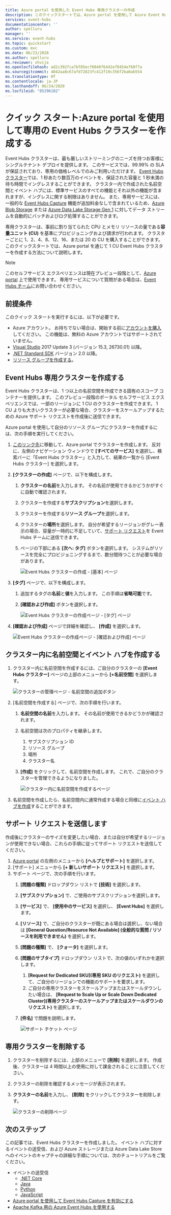 ```yaml
---
title: Azure portal を使用した Event Hubs 専用クラスターの作成
description: このクイックスタートでは、Azure portal を使用して Azure Event Hubs クラスターを作成する方法について説明します。
services: event-hubs
documentationcenter: ''
author: spelluru
manager: ''
ms.service: event-hubs
ms.topic: quickstart
ms.custom: mvc
ms.date: 06/23/2020
ms.author: spelluru
ms.reviewer: shvija
ms.openlocfilehash: ad2c392fca7bf85ecf0840f6442ef8454e768f7a
ms.sourcegitcommit: 4042aa8c67afd72823fc412f19c356f2ba0ab554
ms.translationtype: HT
ms.contentlocale: ja-JP
ms.lasthandoff: 06/24/2020
ms.locfileid: "85296102"
---
```

# <a name="quickstart-create-a-dedicated-event-hubs-cluster-using-azure-portal"></a>クイック スタート:Azure portal を使用して専用の Event Hubs クラスターを作成する 
Event Hubs クラスターは、最も厳しいストリーミングのニーズを持つお客様にシングルテナント デプロイを提供します。 このサービスでは、99.99% の SLA が保証されており、専用の価格レベルでのみご利用いただけます。 [Event Hubs クラスター](event-hubs-dedicated-overview.md)では、1 秒あたり数百万のイベントを、保証された容量と 1 秒未満の待ち時間でイングレスすることができます。 クラスター内で作成された名前空間とイベント ハブには、標準サービスのすべての機能とそれ以外の機能が含まれますが、イングレスに関する制限はありません。 また、専用サービスには、一般的な [Event Hubs Capture](event-hubs-capture-overview.md) 機能が追加料金なしで含まれているため、[Azure Blob Storage](../storage/blobs/storage-blobs-introduction.md) または [Azure Data Lake Storage Gen 1](../data-lake-store/data-lake-store-overview.md) に対してデータ ストリームを自動的にバッチおよびログ処理することができます。

専用クラスターは、事前に割り当てられた CPU とメモリ リソースの量である**容量ユニット (CU)** を基準にプロビジョニングおよび請求が行われます。 クラスターごとに 1、2、4、8、12、16、または 20 の CU を購入することができます。 このクイックスタートでは、Azure portal を通じて 1 CU Event Hubs クラスターを作成する方法について説明します。

> [!NOTE]
> このセルフサービス エクスペリエンスは現在プレビュー段階として、[Azure portal](https://aka.ms/eventhubsclusterquickstart) 上で使用できます。 専用サービスについて質問がある場合は、[Event Hubs チーム](mailto:askeventhubs@microsoft.com)にお問い合わせください。


## <a name="prerequisites"></a>前提条件
このクイック スタートを実行するには、以下が必要です。

- Azure アカウント。 お持ちでない場合は、開始する前に[アカウントを購入](https://azure.microsoft.com/pricing/purchase-options/pay-as-you-go/)してください。 この機能は、無料の Azure アカウントではサポートされていません。 
- [Visual Studio](https://visualstudio.microsoft.com/vs/) 2017 Update 3 (バージョン 15.3, 26730.01) 以降。
- [.NET Standard SDK](https://dotnet.microsoft.com/download) バージョン 2.0 以降。
- [リソース グループを作成する](../event-hubs/event-hubs-create.md#create-a-resource-group)。

## <a name="create-an-event-hubs-dedicated-cluster"></a>Event Hubs 専用クラスターを作成する
Event Hubs クラスターは、1 つ以上の名前空間を作成できる固有のスコープ コンテナーを提供します。 このプレビュー段階のポータル セルフサービス エクスペリエンスでは、一部のリージョンに 1 CU のクラスターを作成できます。 1 CU よりも大きいクラスターが必要な場合、クラスターをスケールアップするための Azure サポート リクエストを作成後に送信できます。

Azure portal を使用して自分のリソース グループにクラスターを作成するには、次の手順を実行してください。

1. [このリンク先](https://aka.ms/eventhubsclusterquickstart)に移動して、Azure portal でクラスターを作成します。 反対に、左側のナビゲーション ウィンドウで **[すべてのサービス]** を選択し、検索バーに「Event Hubs クラスター」と入力して、結果の一覧から [Event Hubs クラスター] を選択します。
2. **[クラスターの作成]** ページで、以下を構成します。
    1. **クラスターの名前**を入力します。 その名前が使用できるかどうかがすぐに自動で確認されます。
    2. クラスターを作成する**サブスクリプション**を選択します。
    3. クラスターを作成する**リソース グループ**を選択します。
    4. クラスターの**場所**を選択します。 自分が希望するリージョンがグレー表示の場合、容量が一時的に不足していて、[サポート リクエスト](#submit-a-support-request)を Event Hubs チームに送信できます。
    5. ページの下部にある **[次へ: タグ]** ボタンを選択します。 システムがリソースを完全にプロビジョニングするまで、数分間待つことが必要な場合があります。

        ![Event Hubs クラスターの作成 - [基本] ページ](./media/event-hubs-dedicated-cluster-create-portal/create-event-hubs-clusters-basics-page.png)
3. **[タグ]** ページで、以下を構成します。
    1. 追加するタグの**名前**と**値**を入力します。 この手順は**省略可能**です。  
    2. **[確認および作成]** ボタンを選択します。

        ![Event Hubs クラスターの作成ページ - [タグ] ページ](./media/event-hubs-dedicated-cluster-create-portal/create-event-hubs-clusters-tags-page.png)
4. **[確認および作成]** ページで詳細を確認し、 **[作成]** を選択します。 

    ![Event Hubs クラスターの作成ページ - [確認および作成] ページ](./media/event-hubs-dedicated-cluster-create-portal/create-event-hubs-clusters-review-create-page.png)

## <a name="create-a-namespace-and-event-hub-within-a-cluster"></a>クラスター内に名前空間とイベント ハブを作成する

1. クラスター内に名前空間を作成するには、ご自分のクラスターの **[Event Hubs クラスター]** ページの上部のメニューから **[+名前空間]** を選択します。

    ![クラスターの管理ページ - 名前空間の追加ボタン](./media/event-hubs-dedicated-cluster-create-portal/cluster-management-page-add-namespace-button.png)
2. [名前空間を作成する] ページで、次の手順を行います。
    1. **名前空間の名前**を入力します。  その名前が使用できるかどうかが確認されます。
    2. 名前空間は次のプロパティを継承します。
        1. サブスクリプション ID
        2. リソース グループ
        3. 場所
        4. クラスター名
    3. **[作成]** をクリックして、名前空間を作成します。 これで、ご自分のクラスターを管理できるようになりました。  

        ![クラスター内に名前空間を作成するページ](./media/event-hubs-dedicated-cluster-create-portal/create-namespace-cluster-page.png)
3. 名前空間を作成したら、名前空間内に通常作成する場合と同様に[イベント ハブを作成](event-hubs-create.md#create-an-event-hub)することができます。 


## <a name="submit-a-support-request"></a>サポート リクエストを送信します

作成後にクラスターのサイズを変更したい場合、または自分が希望するリージョンが使用できない場合、これらの手順に従ってサポート リクエストを送信してください。

1. [Azure portal](https://portal.azure.com) の左側のメニューから **[ヘルプとサポート]** を選択します。
2. [サポート] メニューから **[+ 新しいサポート リクエスト]** を選択します。
3. サポート ページで、次の手順を行います。
    1. **[問題の種類]** ドロップダウン リストで **[技術]** を選択します。
    2. **[サブスクリプション]** で、ご使用のサブスクリプションを選択します。
    3. **[サービス]** で、 **[使用中のサービス]** を選択し、 **[Event Hubs]** を選択します。
    4. **[リソース]** で、ご自分のクラスターが既にある場合は選択し、ない場合は **[General Question/Resource Not Available] (全般的な質問 / リソースを利用できません)** を選択します。
    5. **[問題の種類]** で、 **[クォータ]** を選択します。
    6. **[問題のサブタイプ]** ドロップダウン リストで、次の値のいずれかを選択します。
        1. **[Request for Dedicated SKU]\(専用 SKU のリクエスト\)** を選択して、ご自分のリージョンでの機能のサポートを要求します。
        2. ご自分の専用クラスターをスケールアップまたはスケールダウンしたい場合は、 **[Request to Scale Up or Scale Down Dedicated Cluster]\(専用クラスターのスケールアップまたはスケールダウンのリクエスト\)** を選択します。 
    7. **[件名]** で問題を説明します。

        ![サポート チケット ページ](./media/event-hubs-dedicated-cluster-create-portal/support-ticket.png)

 ## <a name="delete-a-dedicated-cluster"></a>専用クラスターを削除する
 
1. クラスターを削除するには、上部のメニューで **[削除]** を選択します。 作成後、クラスターは 4 時間以上の使用に対して課金されることに注意してください。 
2. クラスターの削除を確認するメッセージが表示されます。
3. **クラスターの名前**を入力し、 **[削除]** をクリックしてクラスターを削除します。

    ![クラスターの削除ページ](./media/event-hubs-dedicated-cluster-create-portal/delete-cluster-page.png)


## <a name="next-steps"></a>次のステップ
この記事では、Event Hubs クラスターを作成しました。 イベント ハブに対するイベントの送受信、および Azure ストレージまたは Azure Data Lake Store へのイベントのキャプチャの詳細な手順については、次のチュートリアルをご覧ください。

- イベントの送受信 
    - [.NET Core](get-started-dotnet-standard-send-v2.md)
    - [Java](get-started-java-send-v2.md)
    - [Python](get-started-python-send-v2.md)
    - [JavaScript](get-started-java-send-v2.md)
- [Azure portal を使用して Event Hubs Capture を有効にする](event-hubs-capture-enable-through-portal.md)
- [Apache Kafka 用の Azure Event Hubs を使用する](event-hubs-for-kafka-ecosystem-overview.md)

